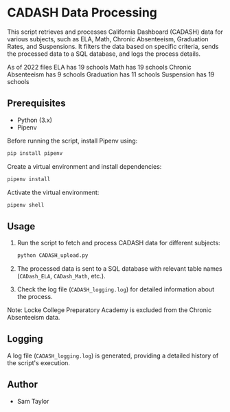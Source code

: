 # CADASH Data Processing

This script retrieves and processes California Dashboard (CADASH) data for various subjects, such as ELA, Math, Chronic Absenteeism, Graduation Rates, and Suspensions. It filters the data based on specific criteria, sends the processed data to a SQL database, and logs the process details.

As of 2022 files
ELA has 19 schools
Math has 19 schools
Chronic Absenteeism has 9 schools
Graduation has 11 schools
Suspension has 19 schools

## Prerequisites
- Python (3.x)
- Pipenv

Before running the script, install Pipenv using:
```bash
pip install pipenv
```
Create a virtual environment and install dependencies:
```bash
pipenv install
```
Activate the virtual environment:
```bash
pipenv shell
```

## Usage
1. Run the script to fetch and process CADASH data for different subjects:
   ```bash
   python CADASH_upload.py
   ```

2. The processed data is sent to a SQL database with relevant table names (`CADash_ELA`, `CADash_Math`, etc.).

3. Check the log file (`CADASH_logging.log`) for detailed information about the process.

Note: Locke College Preparatory Academy is excluded from the Chronic Absenteeism data.

## Logging
A log file (`CADASH_logging.log`) is generated, providing a detailed history of the script's execution.

## Author
- Sam Taylor
